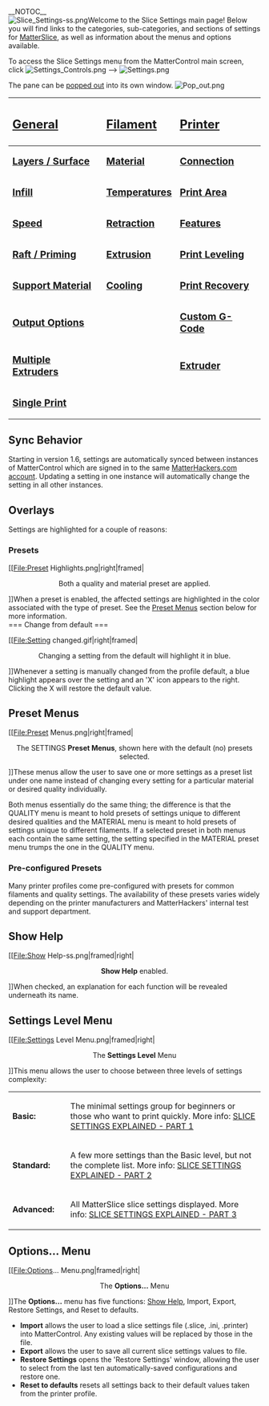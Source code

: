 \_\_NOTOC\_\_  
![Slice\_Settings-ss.png](http://wiki.mattercontrol.com/images/5/57/Slice_Settings-ss.png
"Slice_Settings-ss.png")Welcome to the Slice Settings main page\! Below
you will find links to the categories, sub-categories, and sections of
settings for [MatterSlice](matterslice.md), as well as
information about the menus and options available.

To access the Slice Settings menu from the MatterControl main screen,
click ![Settings\_Controls.png](http://wiki.mattercontrol.com/images/4/42/Settings_Controls.png
"Settings_Controls.png") --\> ![Settings.png](http://wiki.mattercontrol.com/images/9/91/Settings.png
"Settings.png")

The pane can be [popped out](pop-out.md) into its own window.
![Pop\_out.png](http://wiki.mattercontrol.com/images/7/74/Pop_out.png "Pop_out.png")

<table>
<thead>
<tr class="header">
<th><h2 style="text-align:left;">
<p><a href="General" title="wikilink">General</a></p>
</h2></th>
<th><h2 style="text-align:left;">
<p><a href="Filament" title="wikilink">Filament</a></p>
</h2></th>
<th><h2 style="text-align:left;">
<p><a href="Printer" title="wikilink">Printer</a></p>
</h2></th>
</tr>
</thead>
<tbody>
<tr class="odd">
<td><p><big><strong><a href="General/Layers-Surface" title="wikilink">Layers / Surface</a></strong></big></p></td>
<td><p><big><strong><a href="Filament/Material" title="wikilink">Material</a></strong></big></p></td>
<td><p><big><strong><a href="Printer/Connection" title="wikilink">Connection</a></strong></big></p></td>
</tr>
<tr class="even">
<td><p><big><strong><a href="General/Infill" title="wikilink">Infill</a></strong></big></p></td>
<td><p><big><strong><a href="Filament/Temperatures" title="wikilink">Temperatures</a></strong></big></p></td>
<td><p><big><strong><a href="Printer/Print_Area" title="wikilink">Print Area</a></strong></big></p></td>
</tr>
<tr class="odd">
<td><p><big><strong><a href="General/Speed" title="wikilink">Speed</a></strong></big></p></td>
<td><p><big><strong><a href="Filament/Retraction" title="wikilink">Retraction</a></strong></big></p></td>
<td><p><big><strong><a href="Printer/Features" title="wikilink">Features</a></strong></big></p></td>
</tr>
<tr class="even">
<td><p><big><strong><a href="General/Raft-Priming" title="wikilink">Raft / Priming</a></strong></big></p></td>
<td><p><big><strong><a href="Filament/Extrusion" title="wikilink">Extrusion</a></strong></big></p></td>
<td><p><big><strong><a href="Printer/Print_Leveling" title="wikilink">Print Leveling</a></strong></big></p></td>
</tr>
<tr class="odd">
<td><p><big><strong><a href="General/Support_Material" title="wikilink">Support Material</a></strong></big></p></td>
<td><p><big><strong><a href="Filament/Cooling" title="wikilink">Cooling</a></strong></big></p></td>
<td><p><big><strong><a href="Printer/Print_Recovery" title="wikilink">Print Recovery</a></strong></big></p></td>
</tr>
<tr class="even">
<td><p><big><strong><a href="General/Output_Options" title="wikilink">Output Options</a></strong></big></p></td>
<td></td>
<td><p><big><strong><a href="Printer/Custom_G-Code" title="wikilink">Custom G-Code</a></strong></big></p></td>
</tr>
<tr class="odd">
<td><p><big><strong><a href="General/Multiple_Extruders" title="wikilink">Multiple Extruders</a></strong></big></p></td>
<td></td>
<td><p><big><strong><a href="Printer/Extruder" title="wikilink">Extruder</a></strong></big></p></td>
</tr>
<tr class="even">
<td><p><big><strong><a href="General/Single_Print" title="wikilink">Single Print</a></strong></big></p></td>
<td></td>
<td></td>
</tr>
</tbody>
</table>

  

## Sync Behavior

Starting in version 1.6, settings are automatically synced between
instances of MatterControl which are signed in to the same
[MatterHackers.com account](matterhackers.com-account.md).
Updating a setting in one instance will automatically change the setting
in all other instances.

## Overlays

Settings are highlighted for a couple of reasons:

### Presets

\[\[<File:Preset> Highlights.png|right|framed|

<center>

Both a quality and material preset are applied.

</center>

\]\]When a preset is enabled, the affected settings are highlighted in
the color associated with the type of preset. See the [Preset
Menus](#Preset_Menus) section below for more information.  
\=== Change from default ===

\[\[<File:Setting> changed.gif|right|framed|

<center>

Changing a setting from the default will highlight it in blue.

</center>

\]\]Whenever a setting is manually changed from the profile default, a
blue highlight appears over the setting and an 'X' icon appears to the
right. Clicking the X will restore the default value.  

## Preset Menus

\[\[<File:Preset> Menus.png|right|framed|

<center>

The SETTINGS **Preset Menus**, shown here with the default (no) presets
selected.

</center>

\]\]These menus allow the user to save one or more settings as a preset
list under one name instead of changing every setting for a particular
material or desired quality individually.

Both menus essentially do the same thing; the difference is that the
QUALITY menu is meant to hold presets of settings unique to different
desired qualities and the MATERIAL menu is meant to hold presets of
settings unique to different filaments. If a selected preset in both
menus each contain the same setting, the setting specified in the
MATERIAL preset menu trumps the one in the QUALITY menu.

### Pre-configured Presets

Many printer profiles come pre-configured with presets for common
filaments and quality settings. The availability of these presets varies
widely depending on the printer manufacturers and MatterHackers'
internal test and support department.  

## Show Help

\[\[<File:Show> Help-ss.png|framed|right|

<center>

**Show Help** enabled.

</center>

\]\]When checked, an explanation for each function will be revealed
underneath its name.

  

## Settings Level Menu

\[\[<File:Settings> Level Menu.png|framed|right|

<center>

The **Settings Level** Menu

</center>

\]\]This menu allows the user to choose between three levels of settings
complexity:

  

<table>
<tbody>
<tr class="odd">
<td><p><strong>Basic:</strong></p></td>
<td></td>
<td><p>The minimal settings group for beginners or those who want to print quickly. More info: <a href="https://www.matterhackers.com/articles/slice-settings-explained-part-1">SLICE SETTINGS EXPLAINED - PART 1</a></p></td>
</tr>
<tr class="even">
<td><p><strong>Standard:</strong></p></td>
<td></td>
<td><p>A few more settings than the Basic level, but not the complete list. More info: <a href="https://www.matterhackers.com/articles/slice-settings-explained-part-2">SLICE SETTINGS EXPLAINED - PART 2</a></p></td>
</tr>
<tr class="odd">
<td><p><strong>Advanced:</strong></p></td>
<td></td>
<td><p>All MatterSlice slice settings displayed. More info: <a href="https://www.matterhackers.com/articles/slice-settings-explained---part-3">SLICE SETTINGS EXPLAINED - PART 3</a></p></td>
</tr>
</tbody>
</table>

  

## Options... Menu

\[\[<File:Options>... Menu.png|framed|right|

<center>

The **Options...** Menu

</center>

\]\]The **Options...** menu has five functions: [Show
Help](#Show_Help), Import, Export, Restore Settings, and
Reset to defaults.

  - **Import** allows the user to load a slice settings file (.slice,
    .ini, .printer) into MatterControl. Any existing values will be
    replaced by those in the file.
  - **Export** allows the user to save all current slice settings values
    to file.
  - **Restore Settings** opens the 'Restore Settings' window, allowing
    the user to select from the last ten automatically-saved
    configurations and restore one.
  - **Reset to defaults** resets all settings back to their default
    values taken from the printer profile.

